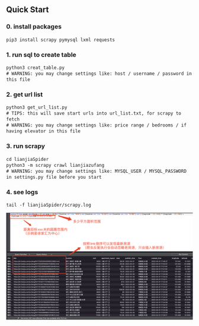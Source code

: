 ## Quick Start
### 0. install packages
```
pip3 install scrapy pymysql lxml requests
```
### 1. run sql to create table
```
python3 creat_table.py
# WARNING: you may change settings like: host / username / password in this file
```

### 2. get url list
```
python3 get_url_list.py
# TIPS: this will save start urls into url_list.txt, for scrapy to fetch
# WARNING: you may change settings like: price range / bedrooms / if having elevator in this file
```
### 3. run scrapy
```
cd lianjiaSpider
python3 -m scrapy crawl lianjiazufang
# WARNING: you may change settings like: MYSQL_USER / MYSQL_PASSWORD in settings.py file before you start
```

### 4. see logs
```
tail -f lianjiaSpider/scrapy.log
```

![MySQL效果图](https://github.com/tommyyz/lianjia_scrapy/blob/master/imgs/mysql.png)